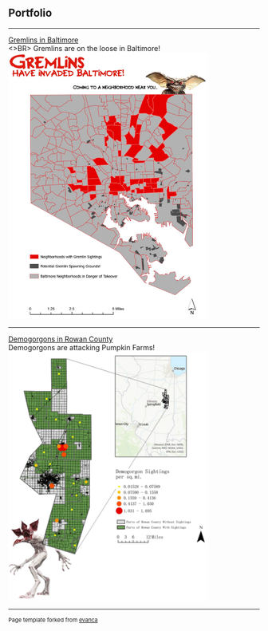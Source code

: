 ## Portfolio

---

[Gremlins in Baltimore](/pdf/gremlins_overview.pdf)
<BR><>BR>
Gremlins are on the loose in Baltimore!
<BR><img src="images/gremlins.JPG?raw=true" width=400>

---
[Demogorgons in Rowan County](/pdf/demogorgon_overview.pdf)
<BR>
Demogorgons are attacking Pumpkin Farms!
<BR><img src="images/demorogon.JPG?raw=true" width=400>

---
<p style="font-size:11px">Page template forked from <a href="https://github.com/evanca/quick-portfolio">evanca</a></p>
<!-- Remove above link if you don't want to attibute -->
